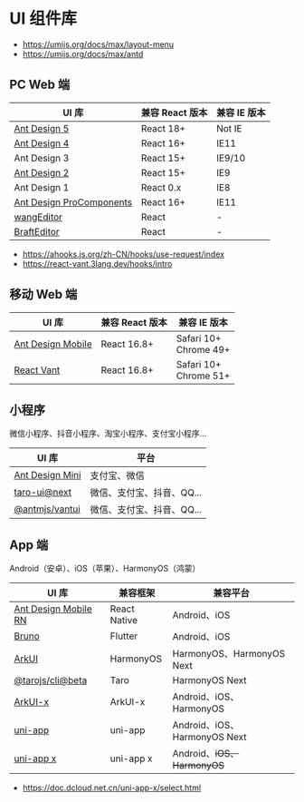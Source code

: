 # UI 组件库

- https://umijs.org/docs/max/layout-menu
- https://umijs.org/docs/max/antd
  
## PC Web 端

UI 库 | 兼容 React 版本 | 兼容 IE 版本
---|---|---
[Ant Design 5](https://ant-design.antgroup.com/docs/react/introduce-cn) | React 18+ | Not IE
[Ant Design 4](https://4x-ant-design.antgroup.com/docs/react/introduce-cn) | React 16+ | IE11
Ant Design 3 | React 15+ | IE9/10
[Ant Design 2](https://2x.ant.design/docs/react/introduce-cn) | React 15+ | IE9
Ant Design 1 | React 0.x | IE8
[Ant Design ProComponents](https://procomponents.ant.design/) | React 16+ | IE11
[wangEditor](https://www.wangeditor.com/v5/for-frame.html#react) | React | -
[BraftEditor](https://www.yuque.com/braft-editor/be/lzwpnr) | React | -

- https://ahooks.js.org/zh-CN/hooks/use-request/index
- https://react-vant.3lang.dev/hooks/intro

## 移动 Web 端

UI 库 | 兼容 React 版本 | 兼容 IE 版本
---|---|---
[Ant Design Mobile](https://ant-design-mobile.antgroup.com/zh/guide/quick-start) | React 16.8+ | Safari 10+ <br/> Chrome 49+
[React Vant](https://react-vant.3lang.dev/guide/about) | React 16.8+ | Safari 10+ <br/> Chrome 51+

## 小程序

微信小程序、抖音小程序、淘宝小程序、支付宝小程序...

UI 库 | 平台 
---|---
[Ant Design Mini](https://mini.ant.design/) | 支付宝、微信
[taro-ui@next](https://taro-ui.jd.com/#/docs/introduction) | 微信、支付宝、抖音、QQ...
[@antmjs/vantui](https://github.com/antmjs/vantui/) | 微信、支付宝、抖音、QQ...

## App 端

Android（安卓）、iOS（苹果）、HarmonyOS（鸿蒙）

UI 库 | 兼容框架 | 兼容平台
---|---|---
[Ant Design Mobile RN](https://rn.mobile.ant.design/docs/react/introduce-cn) | React Native | Android、iOS
[Bruno](https://bruno.ke.com/page/) | Flutter | Android、iOS
[ArkUI](https://developer.huawei.com/consumer/cn/arkui/) | HarmonyOS | HarmonyOS、HarmonyOS Next
[@tarojs/cli@beta](https://taro-docs.jd.com/docs/next/harmony) | Taro | HarmonyOS Next
[ArkUI-x](https://gitee.com/arkui-x) | ArkUI-x | Android、iOS、HarmonyOS
[uni-app](https://uniapp.dcloud.net.cn/tutorial/harmony/intro.html) | uni-app | Android、iOS、HarmonyOS Next
[uni-app x](https://doc.dcloud.net.cn/uni-app-x/) | uni-app x | Android、~~iOS、HarmonyOS~~

- https://doc.dcloud.net.cn/uni-app-x/select.html